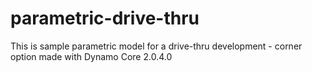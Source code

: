 # parametric-drive-thru
This is sample parametric model for a drive-thru development - corner option made with Dynamo Core 2.0.4.0

